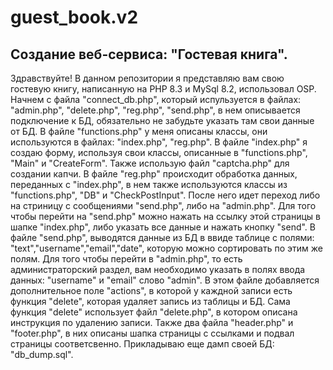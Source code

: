 # guest_book.v2
## Создание веб-сервиса: "Гостевая книга".
Здравствуйте! В данном репозитории я представляю вам свою гостевую книгу, написанную на PHP 8.3 и MySql 8.2, использовал OSP.
Начнем с файла "connect_db.php", который испульзуется в файлах: "admin.php", "delete.php", "reg.php", "send.php", в нем описывается подключение к БД, обязательно не забудьте указать там свои данные от БД.
В файле "functions.php" у меня описаны классы, они используются в файлах: "index.php", "reg.php".
В файле "index.php" я создаю форму, используя свои классы, описанные в "functions.php", "Main" и "CreateForm". Также использую файл "captcha.php" для создании капчи.
В файле "reg.php" происходит обработка данных, переданных с "index.php", в нем также используются классы из "functions.php", "DB" и "CheckPostInput". После него идет переход либо на стриницу с сообщениями "send.php", либо на "admin.php".
Для того чтобы перейти на "send.php" можно нажать на ссылку этой страницы в шапке "index.php", либо указать все данные и нажать кнопку "send".
В файле "send.php", выводятся данные из БД в ввиде таблице с полями: "text","username","email","date", которую можно сортировать по этим же полям.
Для того чтобы перейти в "admin.php", то есть администраторский раздел, вам необходимо указать в полях ввода данных: "username" и "email" слово "admin".
В этом файле добавляется дополнительное поле "actions", в которой у каждной записи есть функция "delete", которая удаляет запись из таблицы и БД.
Сама функция "delete" использует файл "delete.php", в котором описана инструкция по удалению записи.
Также два файла "header.php" и "footer.php", в них описаны шапка страницы с ссылками и подвал страницы соответсвенно.
Прикладываю еще дамп своей БД: "db_dump.sql".
 
